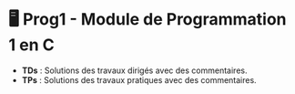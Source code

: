# 🖥️ Prog1 - Module de Programmation 1 en C

- **TDs** : Solutions des travaux dirigés avec des commentaires.  
- **TPs** : Solutions des travaux pratiques avec des commentaires.

